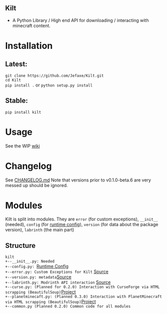 ## Kilt

- A Python Library / High end API for downloading / interacting with minecraft content.

# Installation  
## Latest:   
`git clone https://github.com/Jefaxe/Kilt.git`  
`cd Kilt`  
`pip install .` or `python setup.py install`   
## Stable:    
`pip install kilt`

# Usage
See the WIP [wiki](https://github.com/Jefaxe/Kilt/wiki)

# Changelog
See [CHANGELOG.md](https://github.com/Jefaxe/Kilt/blob/dev/CHANGELOG.md)
Note that versions prior to v0.1.0-beta.6 are very messed up should be ignored.

# Modules
Kilt is split into modules. They are `error` (for custom exceptions), `__init__` (needed),
`config` (for [runtime config](https://github.com/Jefaxe/Kilt/wiki/Runtime-Configuration)),
`version` (for data about the package version), `labrinth` (the main part)

## Structure

`kilt`  
`+--__init__.py: Needed`  
`+--config.py: `[Runtime Config](https://github.com/Jefaxe/Kilt/wiki/Runtime-Configuration)  
`+--error.py: Custom Exceptions for Kilt` [Source](https://github.com/Jefaxe/Kilt/blob/dev/kilt/error.py)       
`+--version.py: metadata`[Source](https://github.com/Jefaxe/Kilt/blob/dev/kilt/version.py)    
`+--labrinth.py: Modrinth API interaction` [Source](https://github.com/Jefaxe/Kilt/blob/dev/kilt/labrinth.py)  
`+--curse.py: (Planned for 0.2.0) Interaction with CurseForge via HTML scrapping (BeautifulSoup)`[Project](https://github.com/Jefaxe/Kilt/projects/1)    
`+--planetminecaft.py: (Planned 0.3.0) Interaction with PlanetMinecraft via HTML scrapping (BeautifulSoup)`[Project](https://github.com/Jefaxe/Kilt/projects/2)   
`+--common.py (Planned 0.2.0) Common code for all modules`